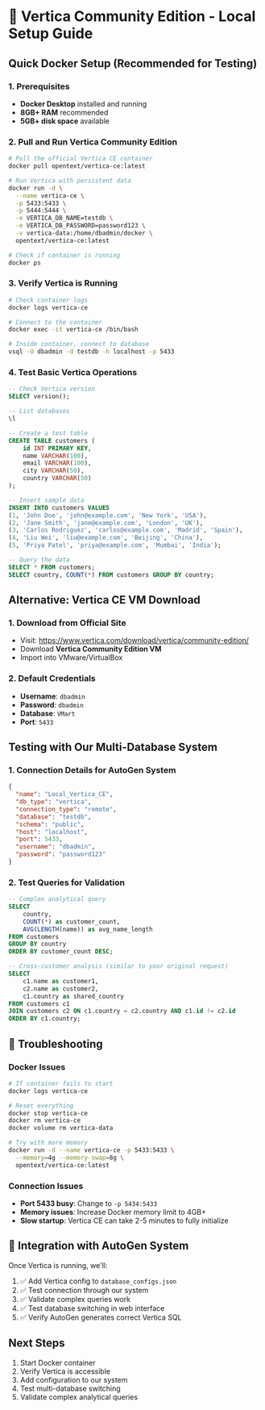 # 🐘 Vertica Community Edition - Local Setup Guide

## Quick Docker Setup (Recommended for Testing)

### 1. Prerequisites
- **Docker Desktop** installed and running
- **8GB+ RAM** recommended
- **5GB+ disk space** available

### 2. Pull and Run Vertica Community Edition
```bash
# Pull the official Vertica CE container
docker pull opentext/vertica-ce:latest

# Run Vertica with persistent data
docker run -d \
  --name vertica-ce \
  -p 5433:5433 \
  -p 5444:5444 \
  -e VERTICA_DB_NAME=testdb \
  -e VERTICA_DB_PASSWORD=password123 \
  -v vertica-data:/home/dbadmin/docker \
  opentext/vertica-ce:latest

# Check if container is running
docker ps
```

### 3. Verify Vertica is Running
```bash
# Check container logs
docker logs vertica-ce

# Connect to the container
docker exec -it vertica-ce /bin/bash

# Inside container, connect to database
vsql -U dbadmin -d testdb -h localhost -p 5433
```

### 4. Test Basic Vertica Operations
```sql
-- Check Vertica version
SELECT version();

-- List databases
\l

-- Create a test table
CREATE TABLE customers (
    id INT PRIMARY KEY,
    name VARCHAR(100),
    email VARCHAR(100),
    city VARCHAR(50),
    country VARCHAR(50)
);

-- Insert sample data
INSERT INTO customers VALUES 
(1, 'John Doe', 'john@example.com', 'New York', 'USA'),
(2, 'Jane Smith', 'jane@example.com', 'London', 'UK'),
(3, 'Carlos Rodriguez', 'carlos@example.com', 'Madrid', 'Spain'),
(4, 'Liu Wei', 'liu@example.com', 'Beijing', 'China'),
(5, 'Priya Patel', 'priya@example.com', 'Mumbai', 'India');

-- Query the data
SELECT * FROM customers;
SELECT country, COUNT(*) FROM customers GROUP BY country;
```

## Alternative: Vertica CE VM Download

### 1. Download from Official Site
- Visit: https://www.vertica.com/download/vertica/community-edition/
- Download **Vertica Community Edition VM**
- Import into VMware/VirtualBox

### 2. Default Credentials
- **Username**: `dbadmin`
- **Password**: `dbadmin` 
- **Database**: `VMart`
- **Port**: `5433`

## Testing with Our Multi-Database System

### 1. Connection Details for AutoGen System
```json
{
  "name": "Local_Vertica_CE",
  "db_type": "vertica", 
  "connection_type": "remote",
  "database": "testdb",
  "schema": "public",
  "host": "localhost",
  "port": 5433,
  "username": "dbadmin",
  "password": "password123"
}
```

### 2. Test Queries for Validation
```sql
-- Complex analytical query
SELECT 
    country,
    COUNT(*) as customer_count,
    AVG(LENGTH(name)) as avg_name_length
FROM customers 
GROUP BY country 
ORDER BY customer_count DESC;

-- Cross-customer analysis (similar to your original request)
SELECT 
    c1.name as customer1,
    c2.name as customer2,
    c1.country as shared_country
FROM customers c1
JOIN customers c2 ON c1.country = c2.country AND c1.id != c2.id
ORDER BY c1.country;
```

## 🔧 Troubleshooting

### Docker Issues
```bash
# If container fails to start
docker logs vertica-ce

# Reset everything
docker stop vertica-ce
docker rm vertica-ce
docker volume rm vertica-data

# Try with more memory
docker run -d --name vertica-ce -p 5433:5433 \
  --memory=4g --memory-swap=8g \
  opentext/vertica-ce:latest
```

### Connection Issues
- **Port 5433 busy**: Change to `-p 5434:5433`
- **Memory issues**: Increase Docker memory limit to 4GB+
- **Slow startup**: Vertica CE can take 2-5 minutes to fully initialize

## 🎯 Integration with AutoGen System

Once Vertica is running, we'll:
1. ✅ Add Vertica config to `database_configs.json`
2. ✅ Test connection through our system 
3. ✅ Validate complex queries work
4. ✅ Test database switching in web interface
5. ✅ Verify AutoGen generates correct Vertica SQL

## Next Steps
1. Start Docker container
2. Verify Vertica is accessible
3. Add configuration to our system
4. Test multi-database switching
5. Validate complex analytical queries 